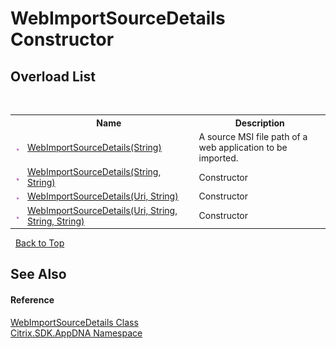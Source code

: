 # WebImportSourceDetails Constructor 
 


## Overload List
&nbsp;<table><tr><th></th><th>Name</th><th>Description</th></tr><tr><td>![Public method](media/pubmethod.gif "Public method")</td><td><a href="M_Citrix_SDK_AppDNA_WebImportSourceDetails__ctor">WebImportSourceDetails(String)</a></td><td>
A source MSI file path of a web application to be imported.</td></tr><tr><td>![Public method](media/pubmethod.gif "Public method")</td><td><a href="M_Citrix_SDK_AppDNA_WebImportSourceDetails__ctor_1">WebImportSourceDetails(String, String)</a></td><td>
Constructor</td></tr><tr><td>![Public method](media/pubmethod.gif "Public method")</td><td><a href="M_Citrix_SDK_AppDNA_WebImportSourceDetails__ctor_2">WebImportSourceDetails(Uri, String)</a></td><td>
Constructor</td></tr><tr><td>![Public method](media/pubmethod.gif "Public method")</td><td><a href="M_Citrix_SDK_AppDNA_WebImportSourceDetails__ctor_3">WebImportSourceDetails(Uri, String, String, String)</a></td><td>
Constructor</td></tr></table>&nbsp;
<a href="#webimportsourcedetails-constructor">Back to Top</a>

## See Also


#### Reference
<a href="T_Citrix_SDK_AppDNA_WebImportSourceDetails">WebImportSourceDetails Class</a><br /><a href="N_Citrix_SDK_AppDNA">Citrix.SDK.AppDNA Namespace</a><br />